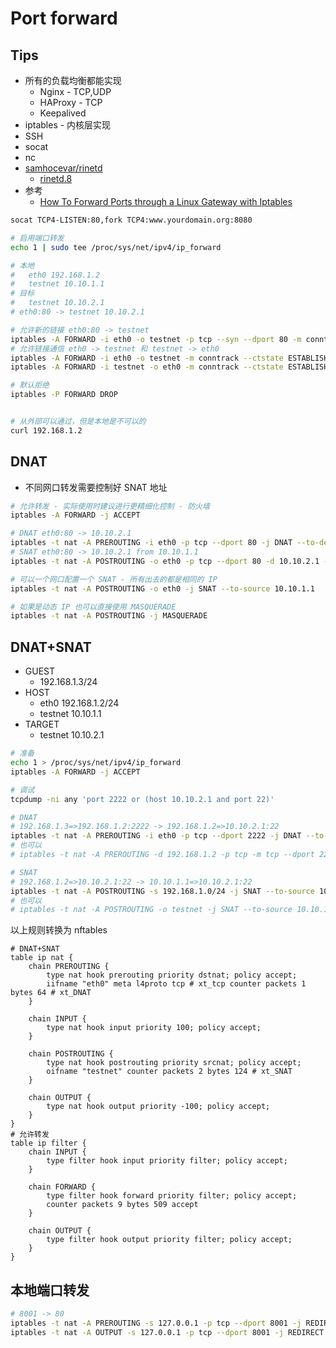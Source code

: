 # Port forward

## Tips
* 所有的负载均衡都能实现
  * Nginx - TCP,UDP
  * HAProxy - TCP
  * Keepalived
* iptables - 内核层实现
* SSH
* socat
* nc
* [samhocevar/rinetd](https://github.com/samhocevar/rinetd)
  * [rinetd.8](https://manpages.debian.org/unstable/rinetd/rinetd.8.en.html)
* 参考
  * [How To Forward Ports through a Linux Gateway with Iptables](https://www.digitalocean.com/community/tutorials/how-to-forward-ports-through-a-linux-gateway-with-iptables)

```bash
socat TCP4-LISTEN:80,fork TCP4:www.yourdomain.org:8080

# 启用端口转发
echo 1 | sudo tee /proc/sys/net/ipv4/ip_forward

# 本地
#   eth0 192.168.1.2
#   testnet 10.10.1.1
# 目标
#   testnet 10.10.2.1
# eth0:80 -> testnet 10.10.2.1

# 允许新的链接 eth0:80 -> testnet
iptables -A FORWARD -i eth0 -o testnet -p tcp --syn --dport 80 -m conntrack --ctstate NEW -j ACCEPT
# 允许链接通信 eth0 -> testnet 和 testnet -> eth0
iptables -A FORWARD -i eth0 -o testnet -m conntrack --ctstate ESTABLISHED,RELATED -j ACCEPT
iptables -A FORWARD -i testnet -o eth0 -m conntrack --ctstate ESTABLISHED,RELATED -j ACCEPT

# 默认拒绝
iptables -P FORWARD DROP


# 从外部可以通过，但是本地是不可以的
curl 192.168.1.2
```

## DNAT
* 不同网口转发需要控制好 SNAT 地址

```bash
# 允许转发 - 实际使用时建议进行更精细化控制 - 防火墙
iptables -A FORWARD -j ACCEPT

# DNAT eth0:80 -> 10.10.2.1
iptables -t nat -A PREROUTING -i eth0 -p tcp --dport 80 -j DNAT --to-destination 10.10.2.1
# SNAT eth0:80 -> 10.10.2.1 from 10.10.1.1
iptables -t nat -A POSTROUTING -o eth0 -p tcp --dport 80 -d 10.10.2.1 -j SNAT --to-source 10.10.1.1

# 可以一个网口配置一个 SNAT - 所有出去的都是相同的 IP
iptables -t nat -A POSTROUTING -o eth0 -j SNAT --to-source 10.10.1.1

# 如果是动态 IP 也可以直接使用 MASQUERADE
iptables -t nat -A POSTROUTING -j MASQUERADE
```

## DNAT+SNAT

* GUEST
  * 192.168.1.3/24
* HOST
  * eth0 192.168.1.2/24
  * testnet 10.10.1.1
* TARGET
  * testnet 10.10.2.1

```bash
# 准备
echo 1 > /proc/sys/net/ipv4/ip_forward
iptables -A FORWARD -j ACCEPT

# 调试
tcpdump -ni any 'port 2222 or (host 10.10.2.1 and port 22)'

# DNAT
# 192.168.1.3=>192.168.1.2:2222 -> 192.168.1.2=>10.10.2.1:22
iptables -t nat -A PREROUTING -i eth0 -p tcp --dport 2222 -j DNAT --to-destination 10.10.2.1:22
# 也可以
# iptables -t nat -A PREROUTING -d 192.168.1.2 -p tcp -m tcp --dport 2222 -j DNAT --to-destination 10.10.2.1:22

# SNAT
# 192.168.1.2=>10.10.2.1:22 -> 10.10.1.1=>10.10.2.1:22
iptables -t nat -A POSTROUTING -s 192.168.1.0/24 -j SNAT --to-source 10.10.1.1
# 也可以
# iptables -t nat -A POSTROUTING -o testnet -j SNAT --to-source 10.10.1.1
```

以上规则转换为 nftables

```
# DNAT+SNAT
table ip nat {
	chain PREROUTING {
		type nat hook prerouting priority dstnat; policy accept;
		iifname "eth0" meta l4proto tcp # xt_tcp counter packets 1 bytes 64 # xt_DNAT
	}

	chain INPUT {
		type nat hook input priority 100; policy accept;
	}

	chain POSTROUTING {
		type nat hook postrouting priority srcnat; policy accept;
		oifname "testnet" counter packets 2 bytes 124 # xt_SNAT
	}

	chain OUTPUT {
		type nat hook output priority -100; policy accept;
	}
}
# 允许转发
table ip filter {
	chain INPUT {
		type filter hook input priority filter; policy accept;
	}

	chain FORWARD {
		type filter hook forward priority filter; policy accept;
		counter packets 9 bytes 509 accept
	}

	chain OUTPUT {
		type filter hook output priority filter; policy accept;
	}
}
```

## 本地端口转发

```bash
# 8001 -> 80
iptables -t nat -A PREROUTING -s 127.0.0.1 -p tcp --dport 8001 -j REDIRECT --to 80
iptables -t nat -A OUTPUT -s 127.0.0.1 -p tcp --dport 8001 -j REDIRECT --to 80
```
